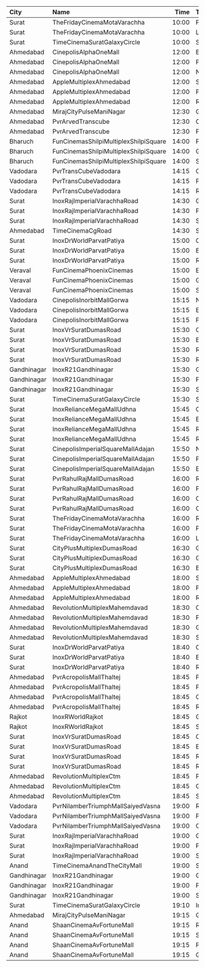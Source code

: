 | City        | Name                                  |  Time | Type             | Price | Capacity | Booked |
| :---------- | :------------------------------------ | ----: | :--------------- | ----: | -------: | -----: |
| Surat       | TheFridayCinemaMotaVarachha           | 10:00 | PushBackSeat     |  150₹ |      119 |      0 |
| Surat       | TheFridayCinemaMotaVarachha           | 10:00 | Lounger          |  150₹ |      119 |      0 |
| Surat       | TimeCinemaSuratGalaxyCircle           | 10:00 | Standard130      |  130₹ |       96 |      0 |
| Ahmedabad   | CinepolisAlphaOneMall                 | 12:00 | Executive        |  130₹ |       61 |      0 |
| Ahmedabad   | CinepolisAlphaOneMall                 | 12:00 | Premium          |  130₹ |       35 |     11 |
| Ahmedabad   | CinepolisAlphaOneMall                 | 12:00 | Normal           |  130₹ |       29 |      0 |
| Ahmedabad   | AppleMultiplexAhmedabad               | 12:00 | Sofa             |   80₹ |       12 |      0 |
| Ahmedabad   | AppleMultiplexAhmedabad               | 12:00 | Platinum         |   80₹ |       96 |     52 |
| Ahmedabad   | AppleMultiplexAhmedabad               | 12:00 | Recliner         |   80₹ |        9 |      0 |
| Ahmedabad   | MirajCityPulseManiNagar               | 12:30 | Gold             |  100₹ |       24 |      0 |
| Ahmedabad   | PvrArvedTranscube                     | 12:30 | Classic          |  130₹ |       39 |      0 |
| Ahmedabad   | PvrArvedTranscube                     | 12:30 | Prime            |  130₹ |       96 |     14 |
| Bharuch     | FunCinemasShilpiMultiplexShilpiSquare | 14:00 | PlatinumRecliner |  150₹ |       15 |     12 |
| Bharuch     | FunCinemasShilpiMultiplexShilpiSquare | 14:00 | Gold             |  100₹ |       90 |     21 |
| Bharuch     | FunCinemasShilpiMultiplexShilpiSquare | 14:00 | Silver           |  100₹ |       33 |      0 |
| Vadodara    | PvrTransCubeVadodara                  | 14:15 | Classic          |  110₹ |       42 |      0 |
| Vadodara    | PvrTransCubeVadodara                  | 14:15 | Prime            |  110₹ |       99 |     23 |
| Vadodara    | PvrTransCubeVadodara                  | 14:15 | Recliner         |  250₹ |        8 |      0 |
| Surat       | InoxRajImperialVarachhaRoad           | 14:30 | Gold             |  100₹ |       11 |      0 |
| Surat       | InoxRajImperialVarachhaRoad           | 14:30 | Platinum         |  100₹ |        4 |      0 |
| Surat       | InoxRajImperialVarachhaRoad           | 14:30 | Silver           |  100₹ |       10 |      0 |
| Ahmedabad   | TimeCinemaCgRoad                      | 14:30 | Standard220      |  220₹ |      108 |      8 |
| Surat       | InoxDrWorldParvatPatiya               | 15:00 | Club             |   90₹ |       55 |      0 |
| Surat       | InoxDrWorldParvatPatiya               | 15:00 | Executive        |   90₹ |       11 |      0 |
| Surat       | InoxDrWorldParvatPatiya               | 15:00 | Royal            |   90₹ |        9 |      0 |
| Veraval     | FunCinemaPhoenixCinemas               | 15:00 | Executive        |  100₹ |       15 |      0 |
| Veraval     | FunCinemaPhoenixCinemas               | 15:00 | Gold             |  100₹ |       88 |      0 |
| Veraval     | FunCinemaPhoenixCinemas               | 15:00 | Silver           |  100₹ |       22 |      0 |
| Vadodara    | CinepolisInorbitMallGorwa             | 15:15 | Normal           |  100₹ |       24 |      0 |
| Vadodara    | CinepolisInorbitMallGorwa             | 15:15 | Executive        |  100₹ |       71 |     17 |
| Vadodara    | CinepolisInorbitMallGorwa             | 15:15 | Premium          |  100₹ |       32 |     21 |
| Surat       | InoxVrSuratDumasRoad                  | 15:30 | Club             |   90₹ |      122 |     57 |
| Surat       | InoxVrSuratDumasRoad                  | 15:30 | Executive        |   90₹ |       34 |      0 |
| Surat       | InoxVrSuratDumasRoad                  | 15:30 | Royal            |   90₹ |       60 |     55 |
| Surat       | InoxVrSuratDumasRoad                  | 15:30 | RoyalRecliner    |  230₹ |       18 |     10 |
| Gandhinagar | InoxR21Gandhinagar                    | 15:30 | Gold             |   90₹ |       55 |      0 |
| Gandhinagar | InoxR21Gandhinagar                    | 15:30 | Platinum         |   90₹ |        4 |      0 |
| Gandhinagar | InoxR21Gandhinagar                    | 15:30 | Silver           |   90₹ |       17 |      0 |
| Surat       | TimeCinemaSuratGalaxyCircle           | 15:30 | Sofa250          |  250₹ |       34 |      0 |
| Surat       | InoxRelianceMegaMallUdhna             | 15:45 | Club             |   90₹ |       55 |      0 |
| Surat       | InoxRelianceMegaMallUdhna             | 15:45 | Executive        |   90₹ |       16 |      0 |
| Surat       | InoxRelianceMegaMallUdhna             | 15:45 | RoyalRecliner    |  149₹ |        3 |      0 |
| Surat       | InoxRelianceMegaMallUdhna             | 15:45 | Royal            |   90₹ |       27 |      0 |
| Surat       | CinepolisImperialSquareMallAdajan     | 15:50 | Normal           |  100₹ |       22 |      0 |
| Surat       | CinepolisImperialSquareMallAdajan     | 15:50 | Premium          |  100₹ |       28 |     15 |
| Surat       | CinepolisImperialSquareMallAdajan     | 15:50 | Executive        |  100₹ |       88 |     11 |
| Surat       | PvrRahulRajMallDumasRoad              | 16:00 | Recliner         |  250₹ |       24 |      2 |
| Surat       | PvrRahulRajMallDumasRoad              | 16:00 | Prime            |  100₹ |       72 |     37 |
| Surat       | PvrRahulRajMallDumasRoad              | 16:00 | ClassicPlus      |  100₹ |       30 |      0 |
| Surat       | PvrRahulRajMallDumasRoad              | 16:00 | Classic          |  100₹ |       30 |      0 |
| Surat       | TheFridayCinemaMotaVarachha           | 16:00 | Recliner         |  200₹ |       81 |      4 |
| Surat       | TheFridayCinemaMotaVarachha           | 16:00 | PushBackSeat     |  150₹ |       81 |      4 |
| Surat       | TheFridayCinemaMotaVarachha           | 16:00 | Lounger          |  150₹ |       81 |      4 |
| Surat       | CityPlusMultiplexDumasRoad            | 16:30 | GoldStar         |  160₹ |       10 |      0 |
| Surat       | CityPlusMultiplexDumasRoad            | 16:30 | Gold             |  180₹ |       10 |      0 |
| Surat       | CityPlusMultiplexDumasRoad            | 16:30 | Executive        |  300₹ |       10 |      0 |
| Ahmedabad   | AppleMultiplexAhmedabad               | 18:00 | Sofa             |   80₹ |       12 |      0 |
| Ahmedabad   | AppleMultiplexAhmedabad               | 18:00 | Platinum         |   80₹ |       96 |     52 |
| Ahmedabad   | AppleMultiplexAhmedabad               | 18:00 | Recliner         |   80₹ |        9 |      0 |
| Ahmedabad   | RevolutionMultiplexMahemdavad         | 18:30 | Couple           |  200₹ |      100 |      0 |
| Ahmedabad   | RevolutionMultiplexMahemdavad         | 18:30 | Platinum         |  160₹ |      100 |      0 |
| Ahmedabad   | RevolutionMultiplexMahemdavad         | 18:30 | Golden           |  140₹ |      100 |      0 |
| Ahmedabad   | RevolutionMultiplexMahemdavad         | 18:30 | Silver           |  120₹ |      100 |      0 |
| Surat       | InoxDrWorldParvatPatiya               | 18:40 | Club             |   90₹ |       94 |      0 |
| Surat       | InoxDrWorldParvatPatiya               | 18:40 | Executive        |   90₹ |       32 |      0 |
| Surat       | InoxDrWorldParvatPatiya               | 18:40 | Royal            |   90₹ |       48 |      0 |
| Ahmedabad   | PvrAcropolisMallThaltej               | 18:45 | PrimePlus        |  175₹ |       66 |      7 |
| Ahmedabad   | PvrAcropolisMallThaltej               | 18:45 | Prime            |  150₹ |       65 |      0 |
| Ahmedabad   | PvrAcropolisMallThaltej               | 18:45 | Classic          |  150₹ |       39 |      0 |
| Ahmedabad   | PvrAcropolisMallThaltej               | 18:45 | Recliner         |  400₹ |        9 |      0 |
| Rajkot      | InoxRWorldRajkot                      | 18:45 | Gold             |  112₹ |      120 |      0 |
| Rajkot      | InoxRWorldRajkot                      | 18:45 | Silver           |  112₹ |       41 |      0 |
| Surat       | InoxVrSuratDumasRoad                  | 18:45 | Club             |   90₹ |      120 |      0 |
| Surat       | InoxVrSuratDumasRoad                  | 18:45 | Executive        |   90₹ |       34 |      0 |
| Surat       | InoxVrSuratDumasRoad                  | 18:45 | Royal            |   90₹ |       50 |      0 |
| Surat       | InoxVrSuratDumasRoad                  | 18:45 | RoyalRecliner    |  230₹ |        9 |      0 |
| Ahmedabad   | RevolutionMultiplexCtm                | 18:45 | PlatinumClass    |  170₹ |      100 |      0 |
| Ahmedabad   | RevolutionMultiplexCtm                | 18:45 | GoldenClass      |  150₹ |      100 |      0 |
| Ahmedabad   | RevolutionMultiplexCtm                | 18:45 | SilverClass      |  120₹ |      100 |      0 |
| Vadodara    | PvrNilamberTriumphMallSaiyedVasna     | 19:00 | Recliner         |  300₹ |        7 |      0 |
| Vadodara    | PvrNilamberTriumphMallSaiyedVasna     | 19:00 | Prime            |  110₹ |       89 |     13 |
| Vadodara    | PvrNilamberTriumphMallSaiyedVasna     | 19:00 | Classic          |  110₹ |       33 |      0 |
| Surat       | InoxRajImperialVarachhaRoad           | 19:00 | Gold             |  100₹ |       91 |      0 |
| Surat       | InoxRajImperialVarachhaRoad           | 19:00 | Platinum         |  100₹ |        9 |      0 |
| Surat       | InoxRajImperialVarachhaRoad           | 19:00 | Silver           |  100₹ |       30 |      0 |
| Anand       | TimeCinemaAnandTheCityMall            | 19:00 | Standard100      |  100₹ |      127 |     27 |
| Gandhinagar | InoxR21Gandhinagar                    | 19:00 | Gold             |   90₹ |       84 |      0 |
| Gandhinagar | InoxR21Gandhinagar                    | 19:00 | Platinum         |   90₹ |       13 |      0 |
| Gandhinagar | InoxR21Gandhinagar                    | 19:00 | Silver           |   90₹ |       28 |      0 |
| Surat       | TimeCinemaSuratGalaxyCircle           | 19:10 | Infinity400      |  400₹ |       22 |      0 |
| Ahmedabad   | MirajCityPulseManiNagar               | 19:15 | Gold             |  100₹ |       56 |      1 |
| Anand       | ShaanCinemaAvFortuneMall              | 19:15 | Recliner         |  300₹ |      100 |      0 |
| Anand       | ShaanCinemaAvFortuneMall              | 19:15 | Sofa             |  250₹ |      100 |      0 |
| Anand       | ShaanCinemaAvFortuneMall              | 19:15 | Platinum         |   80₹ |      100 |      0 |
| Anand       | ShaanCinemaAvFortuneMall              | 19:15 | Gold             |   80₹ |      100 |      0 |
